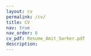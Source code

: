 ```yaml
---
layout: cv
permalink: /cv/
title: CV
nav: true
nav_order: 6
cv_pdf: Resume_Amit_Sarker.pdf
description:
---
```

